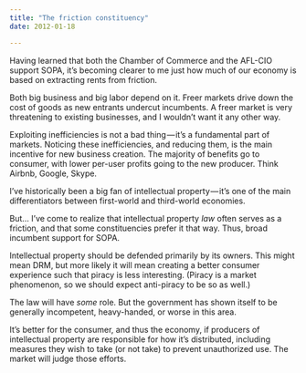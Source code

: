 ```yaml
---
title: "The friction constituency"
date: 2012-01-18

---
```


Having learned that both the Chamber of Commerce and the AFL-CIO support SOPA, it’s becoming clearer to me just how much of our economy is based on extracting rents from friction.

Both big business and big labor depend on it. Freer markets drive down the cost of goods as new entrants undercut incumbents. A freer market is very threatening to existing businesses, and I wouldn’t want it any other way.

Exploiting inefficiencies is not a bad thing — it’s a fundamental part of markets. Noticing these inefficiencies, and reducing them, is the main incentive for new business creation. The majority of benefits go to consumer, with lower per-user profits going to the new producer. Think Airbnb, Google, Skype.

I’ve historically been a big fan of intellectual property — it’s one of the main differentiators between first-world and third-world economies.

But… I’ve come to realize that intellectual property _law_ often serves as a friction, and that some constituencies prefer it that way. Thus, broad incumbent support for SOPA.

Intellectual property should be defended primarily by its owners. This might mean DRM, but more likely it will mean creating a better consumer experience such that piracy is less interesting. (Piracy is a market phenomenon, so we should expect anti-piracy to be so as well.)

The law will have _some_ role. But the government has shown itself to be generally incompetent, heavy-handed, or worse in this area.

It’s better for the consumer, and thus the economy, if producers of intellectual property are responsible for how it’s distributed, including measures they wish to take (or not take) to prevent unauthorized use. The market will judge those efforts.
